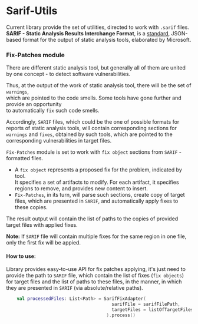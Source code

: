 # Sarif-Utils

Current library provide the set of utilities, directed to work with
`.sarif` files.\
**SARIF - Static Analysis Results Interchange Format**, is a [standard](https://sarifweb.azurewebsites.net/),
JSON-based format for the output of static analysis tools, elaborated by Microsoft.

### Fix-Patches module

There are different static analysis tool, but generally all of them
are united by one concept - to detect software vulnerabilities.

Thus, at the output of the work of static analysis tool, there will be the set of `warnings`,\
which are pointed to the code smells. Some tools have gone further and provide an opportunity\
to automatically `fix` such code smells.

Accordingly, `SARIF` files, which could be the one of possible formats for reports of static analysis tools,
will contain corresponding sections for `warnings` and `fixes`, obtained by such tools, 
which are pointed to the corresponding vulnerabilities in target files.

`Fix-Patches` module is set to work with `fix object` sections from `SARIF` - formatted files.

* A `fix object` represents a proposed fix for the problem, indicated by tool.\
It specifies a set of artifacts to modify. For each artifact, it specifies regions to remove, and provides new content to insert.
* `Fix-Patches`, in its turn, will parse such sections, create copy of target files, which are presented in `SARIF`,
and automatically apply fixes to these copies.

The result output will contain the list of paths to the copies of provided target files with applied fixes. 

**Note:** If `SARIF` file will contain multiple fixes for the same region in one file, only the first fix will be appied.

#### How to use:

Library provides easy-to-use API for fix patches applying, it's just need to provide
the path to `SARIF` file, which contain the list of fixes (`fix objects`) for target files and the list of paths to these files,
in the manner, in which they are presented in `SARIF` (via absolute/relative paths).

```kotlin
    val processedFiles: List<Path> = SarifFixAdapter(
                                        sarifFile = sarifFilePath,
                                        targetFiles = listOfTargetFilesPaths
                                      ).process()
```